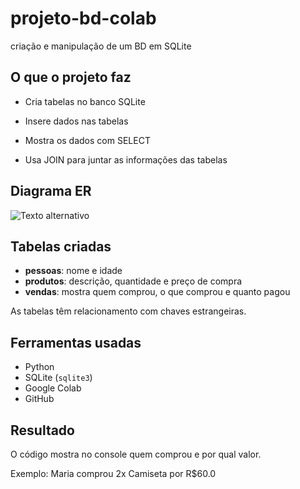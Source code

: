 # projeto-bd-colab
criação e manipulação de um BD em SQLite

## O que o projeto faz

- Cria tabelas no banco SQLite
- Insere dados nas tabelas
- Mostra os dados com SELECT

- Usa JOIN para juntar as informações das tabelas

##  Diagrama ER
![Texto alternativo](https://github.com/user-attachments/assets/e5b48b45-253b-4366-8ec6-1e3bcc745aa9)

## Tabelas criadas

- **pessoas**: nome e idade  
- **produtos**: descrição, quantidade e preço de compra  
- **vendas**: mostra quem comprou, o que comprou e quanto pagou

As tabelas têm relacionamento com chaves estrangeiras.

## Ferramentas usadas

- Python
- SQLite (`sqlite3`)
- Google Colab
- GitHub

## Resultado

O código mostra no console quem comprou e por qual valor.

Exemplo:
Maria comprou 2x Camiseta por R$60.0
